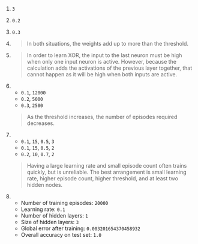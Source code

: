 1. `3`
2. `0.2`
3. `0.3`

4. > In both situations, the weights add up to more than the threshold.
5. > In order to learn XOR, the input to the last neuron must be high when only one input neuron is active. However, because the calculation adds the activations of the previous layer together, that cannot happen as it will be high when both inputs are active.

6.
    * `0.1`, `12000`
    * `0.2`, `5000`
    * `0.3`, `2500`
    > As the threshold increases, the number of episodes required decreases.

7.
    * `0.1`, `15`, `0.5`, `3`
    * `0.1`, `15`, `0.5`, `2`
    * `0.2`, `10`, `0.7`, `2`
    > Having a large learning rate and small episode count often trains quickly, but is unreliable. The best arrangement is small learning rate, higher episode count, higher threshold, and at least two hidden nodes.

8.
   * Number of training episodes: `20000`
   * Learning rate: `0.1`
   * Number of hidden layers: `1` 
   * Size of hidden layers: `3`
   * Global error after training: `0.003201654370458932`
   * Overall accuracy on test set: `1.0`
